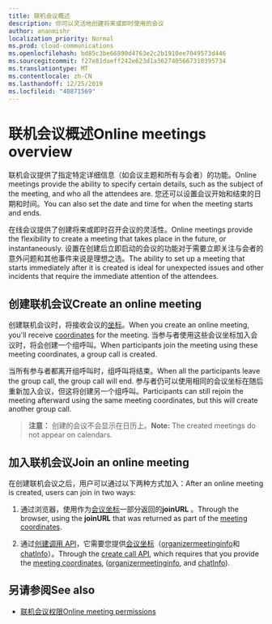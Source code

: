 ```yaml
---
title: 联机会议概述
description: 你可以灵活地创建将来或即时使用的会议
author: ananmishr
localization_priority: Normal
ms.prod: cloud-communications
ms.openlocfilehash: bd85c3be66890d4763e2c2b1910ee7049573d446
ms.sourcegitcommit: f27e81daeff242e623d1a3627405667310395734
ms.translationtype: MT
ms.contentlocale: zh-CN
ms.lasthandoff: 12/25/2019
ms.locfileid: "40871569"
---
```

# <a name="online-meetings-overview"></a><span data-ttu-id="db559-103">联机会议概述</span><span class="sxs-lookup"><span data-stu-id="db559-103">Online meetings overview</span></span>

<span data-ttu-id="db559-104">联机会议提供了指定特定详细信息（如会议主题和所有与会者）的功能。</span><span class="sxs-lookup"><span data-stu-id="db559-104">Online meetings provide the ability to specify certain details, such as the subject of the meeting, and who all the attendees are.</span></span> <span data-ttu-id="db559-105">您还可以设置会议开始和结束的日期和时间。</span><span class="sxs-lookup"><span data-stu-id="db559-105">You can also set the date and time for when the meeting starts and ends.</span></span>

<span data-ttu-id="db559-106">在线会议提供了创建将来或即时召开会议的灵活性。</span><span class="sxs-lookup"><span data-stu-id="db559-106">Online meetings provide the flexibility to create a meeting that takes place in the future, or instantaneously.</span></span> <span data-ttu-id="db559-107">设置在创建后立即启动的会议的功能对于需要立即关注与会者的意外问题和其他事件来说是理想之选。</span><span class="sxs-lookup"><span data-stu-id="db559-107">The ability to set up a meeting that starts immediately after it is created is ideal for unexpected issues and other incidents that require the immediate attention of the attendees.</span></span>

## <a name="create-an-online-meeting"></a><span data-ttu-id="db559-108">创建联机会议</span><span class="sxs-lookup"><span data-stu-id="db559-108">Create an online meeting</span></span>

<span data-ttu-id="db559-109">创建联机会议时，将接收会议的[坐标](/graph/api/resources/onlinemeeting)。</span><span class="sxs-lookup"><span data-stu-id="db559-109">When you create an online meeting, you'll receive [coordinates](/graph/api/resources/onlinemeeting) for the meeting.</span></span> <span data-ttu-id="db559-110">当参与者使用这些会议坐标加入会议时，将会创建一个组呼叫。</span><span class="sxs-lookup"><span data-stu-id="db559-110">When participants join the meeting using these meeting coordinates, a group call is created.</span></span>

<span data-ttu-id="db559-111">当所有参与者都离开组呼叫时，组呼叫将结束。</span><span class="sxs-lookup"><span data-stu-id="db559-111">When all the participants leave the group call, the group call will end.</span></span> <span data-ttu-id="db559-112">参与者仍可以使用相同的会议坐标在随后重新加入会议，但这将创建另一个组呼叫。</span><span class="sxs-lookup"><span data-stu-id="db559-112">Participants can still rejoin the meeting afterward using the same meeting coordinates, but this will create another group call.</span></span>

><span data-ttu-id="db559-113">**注意：** 创建的会议不会显示在日历上。</span><span class="sxs-lookup"><span data-stu-id="db559-113">**Note:** The created meetings do not appear on calendars.</span></span>

## <a name="join-an-online-meeting"></a><span data-ttu-id="db559-114">加入联机会议</span><span class="sxs-lookup"><span data-stu-id="db559-114">Join an online meeting</span></span>
<span data-ttu-id="db559-115">在创建联机会议之后，用户可以通过以下两种方式加入：</span><span class="sxs-lookup"><span data-stu-id="db559-115">After an online meeting is created, users can join in two ways:</span></span>

1. <span data-ttu-id="db559-116">通过浏览器，使用作为[会议坐标](/graph/api/resources/onlinemeeting)一部分返回的**joinURL** 。</span><span class="sxs-lookup"><span data-stu-id="db559-116">Through the browser, using the **joinURL** that was returned as part of the [meeting coordinates](/graph/api/resources/onlinemeeting).</span></span>

2. <span data-ttu-id="db559-117">通过[创建调用 API](/graph/api/application-post-calls#example-5-join-scheduled-meeting-with-service-hosted-media)，它需要您提供[会议坐标](/graph/api/resources/onlinemeeting)（[organizermeetinginfo](/graph/api/resources/organizermeetinginfo)和[chatInfo](/graph/api/resources/chatinfo)）。</span><span class="sxs-lookup"><span data-stu-id="db559-117">Through the [create call API](/graph/api/application-post-calls#example-5-join-scheduled-meeting-with-service-hosted-media), which requires that you provide the [meeting coordinates](/graph/api/resources/onlinemeeting), ([organizermeetinginfo](/graph/api/resources/organizermeetinginfo), and [chatInfo](/graph/api/resources/chatinfo)).</span></span>

## <a name="see-also"></a><span data-ttu-id="db559-118">另请参阅</span><span class="sxs-lookup"><span data-stu-id="db559-118">See also</span></span>

- [<span data-ttu-id="db559-119">联机会议权限</span><span class="sxs-lookup"><span data-stu-id="db559-119">Online meeting permissions</span></span>](/graph/permissions-reference#online-meetings-permissions)
